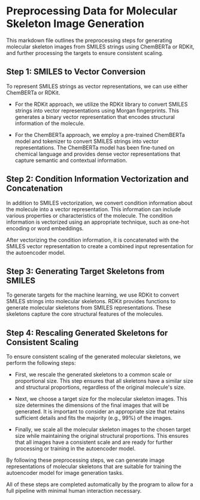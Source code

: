 # Preprocessing Data for Molecular Skeleton Image Generation

This markdown file outlines the preprocessing steps for generating molecular skeleton images from SMILES strings using ChemBERTa or RDKit, and further processing the targets to ensure consistent scaling.

## Step 1: SMILES to Vector Conversion

To represent SMILES strings as vector representations, we can use either ChemBERTa or RDKit.

- For the RDKit approach, we utilize the RDKit library to convert SMILES strings into vector representations using Morgan fingerprints. This generates a binary vector representation that encodes structural information of the molecule.

- For the ChemBERTa approach, we employ a pre-trained ChemBERTa model and tokenizer to convert SMILES strings into vector representations. The ChemBERTa model has been fine-tuned on chemical language and provides dense vector representations that capture semantic and contextual information.

## Step 2: Condition Information Vectorization and Concatenation

In addition to SMILES vectorization, we convert condition information about the molecule into a vector representation. This information can include various properties or characteristics of the molecule. The condition information is vectorized using an appropriate technique, such as one-hot encoding or word embeddings.

After vectorizing the condition information, it is concatenated with the SMILES vector representation to create a combined input representation for the autoencoder model.

## Step 3: Generating Target Skeletons from SMILES

To generate targets for the machine learning, we use RDKit to convert SMILES strings into molecular skeletons. RDKit provides functions to generate molecular skeletons from SMILES representations. These skeletons capture the core structural features of the molecules.

## Step 4: Rescaling Generated Skeletons for Consistent Scaling

To ensure consistent scaling of the generated molecular skeletons, we perform the following steps:

- First, we rescale the generated skeletons to a common scale or proportional size. This step ensures that all skeletons have a similar size and structural proportions, regardless of the original molecule's size.

- Next, we choose a target size for the molecular skeleton images. This size determines the dimensions of the final images that will be generated. It is important to consider an appropriate size that retains sufficient details and fits the majority (e.g., 99%) of the images.

- Finally, we scale all the molecular skeleton images to the chosen target size while maintaining the original structural proportions. This ensures that all images have a consistent scale and are ready for further processing or training in the autoencoder model.

By following these preprocessing steps, we can generate image representations of molecular skeletons that are suitable for training the autoencoder model for image generation tasks.

All of these steps are completed automatically by the program to allow for a full pipeline with minimal human interaction necessary.

